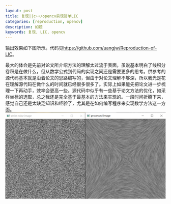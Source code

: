 ```yaml
---
layout: post
title: 复现||c++/opencv实现简单LIC
categories: [reproduction, opencv]
description: 如题
keywords: 复现, LIC, opencv
---
```


输出效果如下图所示。代码见<https://github.com/uangjw/Reproduction-of-LIC>。

​	最大的体会是先前对论文所介绍方法的理解太过流于表面，虽说基本明白了线积分卷积是在做什么，但从数学公式到代码的实现之间还是需要更多的思考。供参考的源代码基本就是沿着论文的思路编写的，但由于对论文理解不够深，所以我光是花在理解源代码在做什么的时间就已经很多很多了。实际上如果能先把论文进一步梳理一下再动手，效率会更高一些。源代码中似乎有一些基于论文方法的优化，如采样坐标的选取，总之我还是完全基于最基本的方法来实现的。一段时间折腾下来，感觉自己还是太缺乏知识和经验了，尤其是在如何编写程序来实现数学方法这一方面。<br>
<img src="/images/LIC.png"/>
